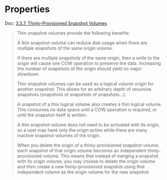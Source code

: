# Properties
Doc: [3.3.7. Thinly-Provisioned Snapshot Volumes](https://docs.redhat.com/en/documentation/red_hat_enterprise_linux/6/html/logical_volume_manager_administration/thinly-provisioned_snapshot_volumes)
>Thin snapshot volumes provide the following benefits:
>
>A thin snapshot volume can reduce disk usage when there are multiple snapshots of the same origin volume.
>
>If there are multiple snapshots of the same origin, then a write to the origin will cause one COW operation to preserve the data. Increasing the number of snapshots of the origin should yield no major slowdown.
>
>Thin snapshot volumes can be used as a logical volume origin for another snapshot. This allows for an arbitrary depth of recursive snapshots (snapshots of snapshots of snapshots...).
>
>A snapshot of a thin logical volume also creates a thin logical volume. This consumes no data space until a COW operation is required, or until the snapshot itself is written.
>
>A thin snapshot volume does not need to be activated with its origin, so a user may have only the origin active while there are many inactive snapshot volumes of the origin.
>
>When you delete the origin of a thinly-provisioned snapshot volume, each snapshot of that origin volume becomes an independent thinly-provisioned volume. This means that instead of merging a snapshot with its origin volume, you may choose to delete the origin volume and then create a new thinly-provisioned snapshot using that independent volume as the origin volume for the new snapshot.
